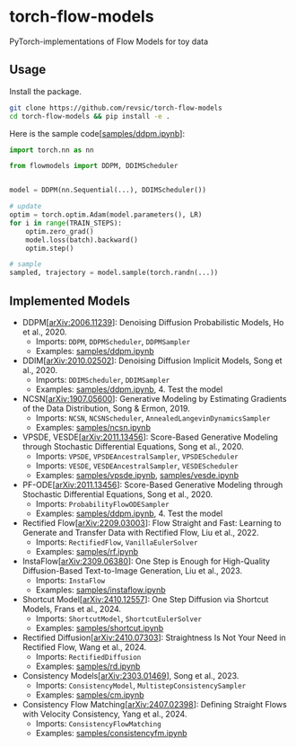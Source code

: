 # torch-flow-models

PyTorch-implementations of Flow Models for toy data

## Usage

Install the package.

```bash
git clone https://github.com/revsic/torch-flow-models
cd torch-flow-models && pip install -e .
```

Here is the sample code[[samples/ddpm.ipynb](./samples/ddpm.ipynb)]:

```py
import torch.nn as nn

from flowmodels import DDPM, DDIMScheduler


model = DDPM(nn.Sequential(...), DDIMScheduler())

# update
optim = torch.optim.Adam(model.parameters(), LR)
for i in range(TRAIN_STEPS):
    optim.zero_grad()
    model.loss(batch).backward()
    optim.step()

# sample
sampled, trajectory = model.sample(torch.randn(...))
```

## Implemented Models

- DDPM[[arXiv:2006.11239](https://arxiv.org/abs/2006.11239)]: Denoising Diffusion Probabilistic Models, Ho et al., 2020.
    - Imports: `DDPM`, `DDPMScheduler`, `DDPMSampler`
    - Examples: [samples/ddpm.ipynb](./samples/ddpm.ipynb)
- DDIM[[arXiv:2010.02502](https://arxiv.org/abs/2010.02502)]: Denoising Diffusion Implicit Models, Song et al., 2020.
    - Imports: `DDIMScheduler`, `DDIMSampler`
    - Examples: [samples/ddpm.ipynb](./samples/ddpm.ipynb), 4. Test the model
- NCSN[[arXiv:1907.05600](https://arxiv.org/abs/1907.05600)]: Generative Modeling by Estimating Gradients of the Data Distribution, Song & Ermon, 2019.
    - Imports: `NCSN`, `NCSNScheduler`, `AnnealedLangevinDynamicsSampler`
    - Examples: [samples/ncsn.ipynb](./samples/ncsn.ipynb)
- VPSDE, VESDE[[arXiv:2011.13456](https://arxiv.org/abs/2011.13456)]: Score-Based Generative Modeling through Stochastic Differential Equations, Song et al., 2020.
    - Imports: `VPSDE`, `VPSDEAncestralSampler`, `VPSDEScheduler`
    - Imports: `VESDE`, `VESDEAncestralSampler`, `VESDEScheduler`
    - Examples: [samples/vpsde.ipynb](./samples/vpsde.ipynb), [samples/vesde.ipynb](./samples/vesde.ipynb)
- PF-ODE[[arXiv:2011.13456](https://arxiv.org/abs/2011.13456)]: Score-Based Generative Modeling through Stochastic Differential Equations, Song et al., 2020.
    - Imports: `ProbabilityFlowODESampler`
    - Examples: [samples/ddpm.ipynb](./samples/ddpm.ipynb), 4. Test the model
- Rectified Flow[[arXiv:2209.03003](https://arxiv.org/abs/2209.03003)]: Flow Straight and Fast: Learning to Generate and Transfer Data with Rectified Flow, Liu et al., 2022.
    - Imports: `RectifiedFlow`, `VanillaEulerSolver`
    - Examples: [samples/rf.ipynb](./samples/rf.ipynb)
- InstaFlow[[arXiv:2309.06380](https://arxiv.org/abs/2309.06380)]: One Step is Enough for High-Quality Diffusion-Based Text-to-Image Generation, Liu et al., 2023.
    - Imports: `InstaFlow`
    - Examples: [samples/instaflow.ipynb](./samples/instaflow.ipynb)
- Shortcut Model[[arXiv:2410.12557](https://arxiv.org/abs/2410.12557)]: One Step Diffusion via Shortcut Models, Frans et al., 2024.
    - Imports: `ShortcutModel`, `ShortcutEulerSolver`
    - Examples: [samples/shortcut.ipynb](./samples/shortcut.ipynb)
- Rectified Diffusion[[arXiv:2410.07303](https://arxiv.org/abs/2410.07303)]: Straightness Is Not Your Need in Rectified Flow, Wang et al., 2024.
    - Imports: `RectifiedDiffusion`
    - Examples: [samples/rd.ipynb](./samples/rd.ipynb)
- Consistency Models[[arXiv:2303.01469](https://arxiv.org/abs/2303.01469)], Song et al., 2023.
    - Imports: `ConsistencyModel`, `MultistepConsistencySampler`
    - Examples: [samples/cm.ipynb](./samples/cm.ipynb)
- Consistency Flow Matching[[arXiv:2407.02398](https://arxiv.org/abs/2407.02398)]: Defining Straight Flows with Velocity Consistency, Yang et al., 2024.
    - Imports: `ConsistencyFlowMatching`
    - Examples: [samples/consistencyfm.ipynb](./samples/consistencyfm.ipynb)

